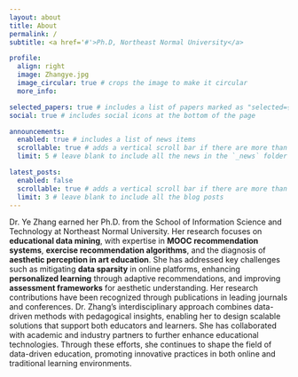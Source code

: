 ```yaml
---
layout: about
title: About
permalink: /
subtitle: <a href='#'>Ph.D, Northeast Normal University</a>

profile:
  align: right
  image: Zhangye.jpg
  image_circular: true # crops the image to make it circular
  more_info: 

selected_papers: true # includes a list of papers marked as "selected={true}"
social: true # includes social icons at the bottom of the page

announcements:
  enabled: true # includes a list of news items
  scrollable: true # adds a vertical scroll bar if there are more than 3 news items
  limit: 5 # leave blank to include all the news in the `_news` folder

latest_posts:
  enabled: false
  scrollable: true # adds a vertical scroll bar if there are more than 3 new posts items
  limit: 3 # leave blank to include all the blog posts
---
```



Dr. Ye Zhang earned her Ph.D. from the School of Information Science and Technology at Northeast Normal University. Her research focuses on **educational data mining**, with expertise in **MOOC recommendation systems**, **exercise recommendation algorithms**, and the diagnosis of **aesthetic perception in art education**. She has addressed key challenges such as mitigating **data sparsity** in online platforms, enhancing **personalized learning** through adaptive recommendations, and improving **assessment frameworks** for aesthetic understanding. Her research contributions have been recognized through publications in leading journals and conferences. Dr. Zhang’s interdisciplinary approach combines data-driven methods with pedagogical insights, enabling her to design scalable solutions that support both educators and learners. She has collaborated with academic and industry partners to further enhance educational technologies. Through these efforts, she continues to shape the field of data-driven education, promoting innovative practices in both online and traditional learning environments.